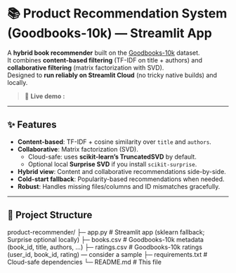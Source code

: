 # 📚 Product Recommendation System (Goodbooks-10k) — Streamlit App

A **hybrid book recommender** built on the [Goodbooks-10k](https://www.kaggle.com/datasets/zygmunt/goodbooks-10k) dataset.  
It combines **content-based filtering** (TF-IDF on title + authors) and **collaborative filtering** (matrix factorization with SVD).  
Designed to **run reliably on Streamlit Cloud** (no tricky native builds) and locally.

> 🔗 **Live demo :** 

---

## ✨ Features
- **Content-based**: TF-IDF + cosine similarity over `title` and `authors`.
- **Collaborative**: Matrix factorization (SVD).  
  - Cloud-safe: uses **scikit-learn’s TruncatedSVD** by default.  
  - Optional local **Surprise SVD** if you install `scikit-surprise`.
- **Hybrid view**: Content and collaborative recommendations side-by-side.
- **Cold-start fallback**: Popularity-based recommendations when needed.
- **Robust**: Handles missing files/columns and ID mismatches gracefully.

---

## 📁 Project Structure
product-recommender/
├─ app.py # Streamlit app (sklearn fallback; Surprise optional locally)
├─ books.csv # Goodbooks-10k metadata (book_id, title, authors, ...)
├─ ratings.csv # Goodbooks-10k ratings (user_id, book_id, rating) — consider a sample
├─ requirements.txt # Cloud-safe dependencies
└─ README.md # This file
